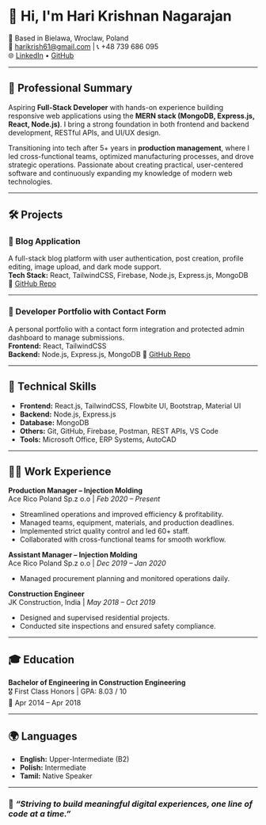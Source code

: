 # 👋 Hi, I'm Hari Krishnan Nagarajan

📍 Based in Bielawa, Wroclaw, Poland  
📧 harikrish61@gmail.com | 📞 +48 739 686 095  
🌐 [LinkedIn](https://www.linkedin.com/in/hari-krishnan-283360138) • [GitHub](https://github.com/Harikrish58)

---

## 💼 Professional Summary

Aspiring **Full-Stack Developer** with hands-on experience building responsive web applications using the **MERN stack (MongoDB, Express.js, React, Node.js)**. I bring a strong foundation in both frontend and backend development, RESTful APIs, and UI/UX design.

Transitioning into tech after 5+ years in **production management**, where I led cross-functional teams, optimized manufacturing processes, and drove strategic operations. Passionate about creating practical, user-centered software and continuously expanding my knowledge of modern web technologies.

---

## 🛠️ Projects

### 📘 Blog Application  
A full-stack blog platform with user authentication, post creation, profile editing, image upload, and dark mode support.  
**Tech Stack:** React, TailwindCSS, Firebase, Node.js, Express.js, MongoDB  
🔗 [GitHub Repo](https://github.com/Harikrish58/Blog-App_Frontend)

---

### 💼 Developer Portfolio with Contact Form
A personal portfolio with a contact form integration and protected admin dashboard to manage submissions.  
**Frontend:** React, TailwindCSS  
**Backend:** Node.js, Express.js, MongoDB
🔗 [GitHub Repo](https://github.com/Harikrish58/Portfolio-frontend)

---

## 🚀 Technical Skills

- **Frontend:** React.js, TailwindCSS, Flowbite UI, Bootstrap, Material UI  
- **Backend:** Node.js, Express.js  
- **Database:** MongoDB  
- **Others:** Git, GitHub, Firebase, Postman, REST APIs, VS Code  
- **Tools:** Microsoft Office, ERP Systems, AutoCAD

---

## 👨‍💼 Work Experience

**Production Manager – Injection Molding**  
Ace Rico Poland Sp.z o.o | *Feb 2020 – Present*  
- Streamlined operations and improved efficiency & profitability.  
- Managed teams, equipment, materials, and production deadlines.  
- Implemented strict quality control and led 60+ staff.  
- Collaborated with cross-functional teams for smooth workflow.

**Assistant Manager – Injection Molding**  
Ace Rico Poland Sp.z o.o | *Dec 2019 – Jan 2020*  
- Managed procurement planning and monitored operations daily.

**Construction Engineer**  
JK Construction, India | *May 2018 – Oct 2019*  
- Designed and supervised residential projects.  
- Conducted site inspections and ensured safety compliance.

---

## 🎓 Education

**Bachelor of Engineering in Construction Engineering**  
🎖️ First Class Honors | GPA: 8.03 / 10  
📅 Apr 2014 – Apr 2018

---

## 🌍 Languages

- **English:** Upper-Intermediate (B2)  
- **Polish:** Intermediate  
- **Tamil:** Native Speaker

---

### 📌 *“Striving to build meaningful digital experiences, one line of code at a time.”*

